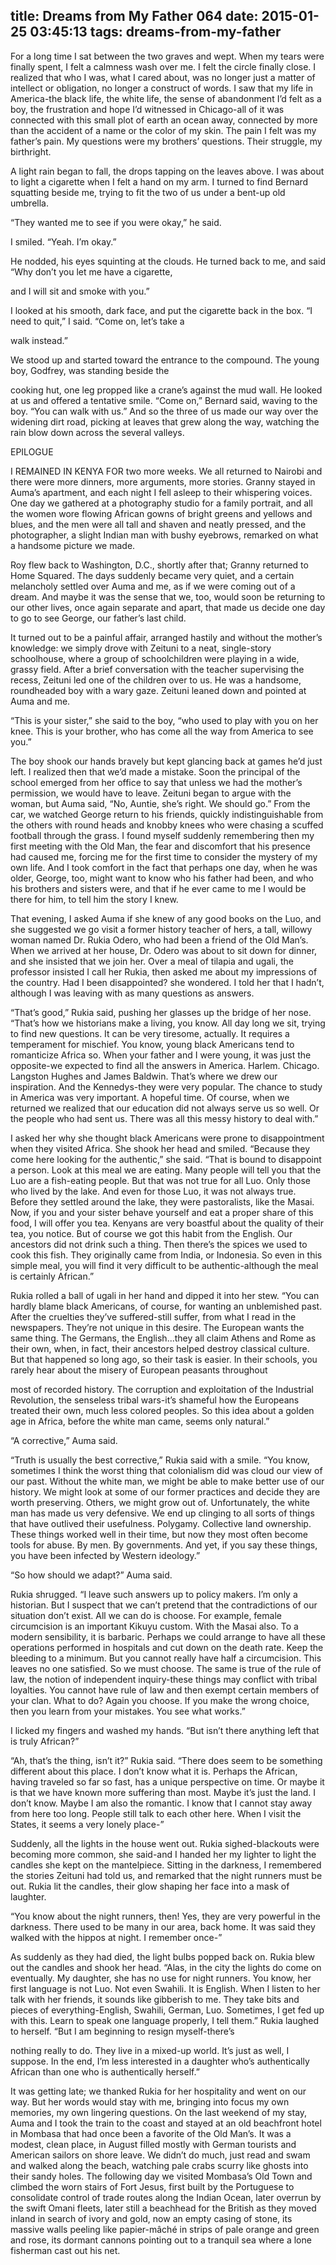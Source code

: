 title: Dreams from My Father 064
date: 2015-01-25 03:45:13
tags: dreams-from-my-father
---

For a long time I sat between the two graves and wept. When my tears were finally spent, I felt a calmness wash over me. I felt the circle finally close. I realized that who I was, what I cared about, was no longer just a matter of intellect or obligation, no longer a construct of words. I saw that my life in America-the black life, the white life, the sense of abandonment I’d felt as a boy, the frustration and hope I’d witnessed in Chicago-all of it was connected with this small plot of earth an ocean away, connected by more than the accident of a name or the color of my skin. The pain I felt was my father’s pain. My questions were my brothers’ questions. Their struggle, my birthright.

A light rain began to fall, the drops tapping on the leaves above. I was about to light a cigarette when I felt a hand on my arm. I turned to find Bernard squatting beside me, trying to fit the two of us under a bent-up old umbrella.

“They wanted me to see if you were okay,” he said.

I smiled. “Yeah. I’m okay.”

He nodded, his eyes squinting at the clouds. He turned back to me, and said “Why don’t you let me have a cigarette,

and I will sit and smoke with you.”

I looked at his smooth, dark face, and put the cigarette back in the box. “I need to quit,” I said. “Come on, let’s take a

walk instead.”

We stood up and started toward the entrance to the compound. The young boy, Godfrey, was standing beside the

cooking hut, one leg propped like a crane’s against the mud wall. He looked at us and offered a tentative smile. “Come on,” Bernard said, waving to the boy. “You can walk with us.” And so the three of us made our way over the widening dirt road, picking at leaves that grew along the way, watching the rain blow down across the several valleys.

EPILOGUE

I REMAINED IN KENYA FOR two more weeks. We all returned to Nairobi and there were more dinners, more arguments, more stories. Granny stayed in Auma’s apartment, and each night I fell asleep to their whispering voices. One day we gathered at a photography studio for a family portrait, and all the women wore flowing African gowns of bright greens and yellows and blues, and the men were all tall and shaven and neatly pressed, and the photographer, a slight Indian man with bushy eyebrows, remarked on what a handsome picture we made.

Roy flew back to Washington, D.C., shortly after that; Granny returned to Home Squared. The days suddenly became very quiet, and a certain melancholy settled over Auma and me, as if we were coming out of a dream. And maybe it was the sense that we, too, would soon be returning to our other lives, once again separate and apart, that made us decide one day to go to see George, our father’s last child.

It turned out to be a painful affair, arranged hastily and without the mother’s knowledge: we simply drove with Zeituni to a neat, single-story schoolhouse, where a group of schoolchildren were playing in a wide, grassy field. After a brief conversation with the teacher supervising the recess, Zeituni led one of the children over to us. He was a handsome, roundheaded boy with a wary gaze. Zeituni leaned down and pointed at Auma and me.

“This is your sister,” she said to the boy, “who used to play with you on her knee. This is your brother, who has come all the way from America to see you.”

The boy shook our hands bravely but kept glancing back at games he’d just left. I realized then that we’d made a mistake. Soon the principal of the school emerged from her office to say that unless we had the mother’s permission, we would have to leave. Zeituni began to argue with the woman, but Auma said, “No, Auntie, she’s right. We should go.” From the car, we watched George return to his friends, quickly indistinguishable from the others with round heads and knobby knees who were chasing a scuffed football through the grass. I found myself suddenly remembering then my first meeting with the Old Man, the fear and discomfort that his presence had caused me, forcing me for the first time to consider the mystery of my own life. And I took comfort in the fact that perhaps one day, when he was older, George, too, might want to know who his father had been, and who his brothers and sisters were, and that if he ever came to me I would be there for him, to tell him the story I knew.

That evening, I asked Auma if she knew of any good books on the Luo, and she suggested we go visit a former history teacher of hers, a tall, willowy woman named Dr. Rukia Odero, who had been a friend of the Old Man’s. When we arrived at her house, Dr. Odero was about to sit down for dinner, and she insisted that we join her. Over a meal of tilapia and ugali, the professor insisted I call her Rukia, then asked me about my impressions of the country. Had I been disappointed? she wondered. I told her that I hadn’t, although I was leaving with as many questions as answers.

“That’s good,” Rukia said, pushing her glasses up the bridge of her nose. “That’s how we historians make a living, you know. All day long we sit, trying to find new questions. It can be very tiresome, actually. It requires a temperament for mischief. You know, young black Americans tend to romanticize Africa so. When your father and I were young, it was just the opposite-we expected to find all the answers in America. Harlem. Chicago. Langston Hughes and James Baldwin. That’s where we drew our inspiration. And the Kennedys-they were very popular. The chance to study in America was very important. A hopeful time. Of course, when we returned we realized that our education did not always serve us so well. Or the people who had sent us. There was all this messy history to deal with.”

I asked her why she thought black Americans were prone to disappointment when they visited Africa. She shook her head and smiled. “Because they come here looking for the authentic,” she said. “That is bound to disappoint a person. Look at this meal we are eating. Many people will tell you that the Luo are a fish-eating people. But that was not true for all Luo. Only those who lived by the lake. And even for those Luo, it was not always true. Before they settled around the lake, they were pastoralists, like the Masai. Now, if you and your sister behave yourself and eat a proper share of this food, I will offer you tea. Kenyans are very boastful about the quality of their tea, you notice. But of course we got this habit from the English. Our ancestors did not drink such a thing. Then there’s the spices we used to cook this fish. They originally came from India, or Indonesia. So even in this simple meal, you will find it very difficult to be authentic-although the meal is certainly African.”

Rukia rolled a ball of ugali in her hand and dipped it into her stew. “You can hardly blame black Americans, of course, for wanting an unblemished past. After the cruelties they’ve suffered-still suffer, from what I read in the newspapers. They’re not unique in this desire. The European wants the same thing. The Germans, the English...they all claim Athens and Rome as their own, when, in fact, their ancestors helped destroy classical culture. But that happened so long ago, so their task is easier. In their schools, you rarely hear about the misery of European peasants throughout

most of recorded history. The corruption and exploitation of the Industrial Revolution, the senseless tribal wars-it’s shameful how the Europeans treated their own, much less colored peoples. So this idea about a golden age in Africa, before the white man came, seems only natural.”

“A corrective,” Auma said.

“Truth is usually the best corrective,” Rukia said with a smile. “You know, sometimes I think the worst thing that colonialism did was cloud our view of our past. Without the white man, we might be able to make better use of our history. We might look at some of our former practices and decide they are worth preserving. Others, we might grow out of. Unfortunately, the white man has made us very defensive. We end up clinging to all sorts of things that have outlived their usefulness. Polygamy. Collective land ownership. These things worked well in their time, but now they most often become tools for abuse. By men. By governments. And yet, if you say these things, you have been infected by Western ideology.”

“So how should we adapt?” Auma said.

Rukia shrugged. “I leave such answers up to policy makers. I’m only a historian. But I suspect that we can’t pretend that the contradictions of our situation don’t exist. All we can do is choose. For example, female circumcision is an important Kikuyu custom. With the Masai also. To a modern sensibility, it is barbaric. Perhaps we could arrange to have all these operations performed in hospitals and cut down on the death rate. Keep the bleeding to a minimum. But you cannot really have half a circumcision. This leaves no one satisfied. So we must choose. The same is true of the rule of law, the notion of independent inquiry-these things may conflict with tribal loyalties. You cannot have rule of law and then exempt certain members of your clan. What to do? Again you choose. If you make the wrong choice, then you learn from your mistakes. You see what works.”

I licked my fingers and washed my hands. “But isn’t there anything left that is truly African?”

“Ah, that’s the thing, isn’t it?” Rukia said. “There does seem to be something different about this place. I don’t know what it is. Perhaps the African, having traveled so far so fast, has a unique perspective on time. Or maybe it is that we have known more suffering than most. Maybe it’s just the land. I don’t know. Maybe I am also the romantic. I know that I cannot stay away from here too long. People still talk to each other here. When I visit the States, it seems a very lonely place-”

Suddenly, all the lights in the house went out. Rukia sighed-blackouts were becoming more common, she said-and I handed her my lighter to light the candles she kept on the mantelpiece. Sitting in the darkness, I remembered the stories Zeituni had told us, and remarked that the night runners must be out. Rukia lit the candles, their glow shaping her face into a mask of laughter.

“You know about the night runners, then! Yes, they are very powerful in the darkness. There used to be many in our area, back home. It was said they walked with the hippos at night. I remember once-”

As suddenly as they had died, the light bulbs popped back on. Rukia blew out the candles and shook her head. “Alas, in the city the lights do come on eventually. My daughter, she has no use for night runners. You know, her first language is not Luo. Not even Swahili. It is English. When I listen to her talk with her friends, it sounds like gibberish to me. They take bits and pieces of everything-English, Swahili, German, Luo. Sometimes, I get fed up with this. Learn to speak one language properly, I tell them.” Rukia laughed to herself. “But I am beginning to resign myself-there’s

nothing really to do. They live in a mixed-up world. It’s just as well, I suppose. In the end, I’m less interested in a daughter who’s authentically African than one who is authentically herself.”

It was getting late; we thanked Rukia for her hospitality and went on our way. But her words would stay with me, bringing into focus my own memories, my own lingering questions. On the last weekend of my stay, Auma and I took the train to the coast and stayed at an old beachfront hotel in Mombasa that had once been a favorite of the Old Man’s. It was a modest, clean place, in August filled mostly with German tourists and American sailors on shore leave. We didn’t do much, just read and swam and walked along the beach, watching pale crabs scurry like ghosts into their sandy holes. The following day we visited Mombasa’s Old Town and climbed the worn stairs of Fort Jesus, first built by the Portuguese to consolidate control of trade routes along the Indian Ocean, later overrun by the swift Omani fleets, later still a beachhead for the British as they moved inland in search of ivory and gold, now an empty casing of stone, its massive walls peeling like papier-m&#226;ch&#233; in strips of pale orange and green and rose, its dormant cannons pointing out to a tranquil sea where a lone fisherman cast out his net.

